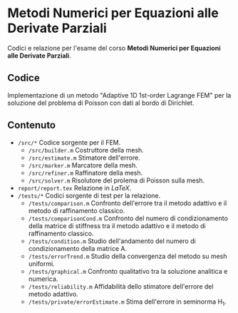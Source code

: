 # Metodi Numerici per Equazioni alle Derivate Parziali

Codici e relazione per l'esame del corso **Metodi Numerici per Equazioni alle Derivate Parziali**.

## Codice

Implementazione di un metodo "Adaptive 1D 1st-order Lagrange FEM" per la soluzione del problema di Poisson con dati al bordo di Dirichlet.

## Contenuto

- `/src/*` Codice sorgente per il FEM.
	- `/src/builder.m` Costruttore della mesh.
	- `/src/estimate.m` Stimatore dell'errore.
	- `/src/marker.m` Marcatore della mesh.
	- `/src/refiner.m` Raffinatore della mesh.
	- `/src/solver.m` Risolutore del prolema di Poisson sulla mesh.
- `report/report.tex` Relazione in *LaTeX*.
- `/tests/*` Codici sorgente di test per la relazione.
	- `/tests/comparison.m` Confronto dell'errore tra il metodo adattivo e il metodo di raffinamento classico.
	- `/tests/comparisonCond.m` Confronto del numero di condizionamento della matrice di stiffness tra il metodo adattivo e il metodo di raffinamento classico.
	- `/tests/condition.m` Studio dell'andamento del numero di condizionamento della matrice A.
	- `/tests/errorTrend.m` Studio della convergenza del metodo su mesh uniformi.
	- `/tests/graphical.m` Confronto qualitativo tra la soluzione analitica e numerica.
	- `/tests/reliability.m` Affidabilità dello stimatore dell'errore del metodo adattivo.
	- `/tests/private/errorEstimate.m` Stima dell'errore in seminorma H<sub>1</sub>.
